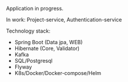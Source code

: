 Application in progress.

In work: Project-service, Authentication-service 

Technology stack:
- Spring Boot (Data jpa, WEB)
- Hibernate (Core, Validator)
- Kafka
- SQL/Postgresql
- Flyway
- K8s/Docker/Docker-compose/Helm

